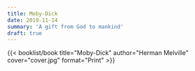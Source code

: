 ```yaml
---
title: Moby-Dick
date: 2019-11-14
summary: 'A gift from God to mankind'
draft: true
---
```


{{< booklist/book
title="Moby-Dick"
author="Herman Melville"
cover="cover.jpg"
format="Print" >}}
